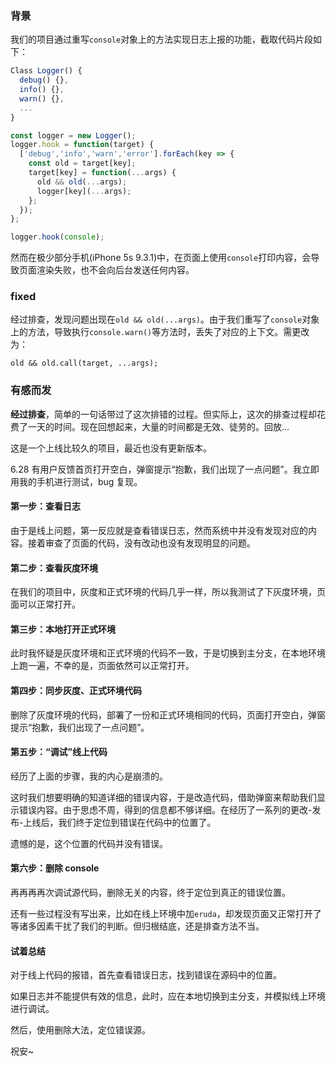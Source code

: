 ### 背景
我们的项目通过重写`console`对象上的方法实现日志上报的功能，截取代码片段如下：
````js
Class Logger() {
  debug() {},
  info() {},
  warn() {},
  ...
}

const logger = new Logger();
logger.hook = function(target) {
  ['debug','info','warn','error'].forEach(key => {
    const old = target[key];
    target[key] = function(...args) {
      old && old(...args);
      logger[key](...args);
    };
  });
};

logger.hook(console);
````
然而在极少部分手机(iPhone 5s 9.3.1)中，在页面上使用`console`打印内容，会导致页面渲染失败，也不会向后台发送任何内容。

### fixed
经过排查，发现问题出现在`old && old(...args)`。由于我们重写了`console`对象上的方法，导致执行`console.warn()`等方法时，丢失了对应的上下文。需更改为：
````
old && old.call(target, ...args);
````
### 有感而发
**经过排查**，简单的一句话带过了这次排错的过程。但实际上，这次的排查过程却花费了一天的时间。现在回想起来，大量的时间都是无效、徒劳的。回放...

这是一个上线比较久的项目，最近也没有更新版本。

6.28 有用户反馈首页打开空白，弹窗提示“抱歉，我们出现了一点问题”。我立即用我的手机进行测试，bug 复现。

#### 第一步：查看日志
由于是线上问题，第一反应就是查看错误日志，然而系统中并没有发现对应的内容。接着审查了页面的代码，没有改动也没有发现明显的问题。

#### 第二步：查看灰度环境
在我们的项目中，灰度和正式环境的代码几乎一样，所以我测试了下灰度环境，页面可以正常打开。

#### 第三步：本地打开正式环境
此时我怀疑是灰度环境和正式环境的代码不一致，于是切换到主分支，在本地环境上跑一遍，不幸的是，页面依然可以正常打开。

#### 第四步：同步灰度、正式环境代码
删除了灰度环境的代码，部署了一份和正式环境相同的代码，页面打开空白，弹窗提示“抱歉，我们出现了一点问题”。

#### 第五步：“调试”线上代码
经历了上面的步骤，我的内心是崩溃的。

这时我们想要明确的知道详细的错误内容，于是改造代码，借助弹窗来帮助我们显示错误内容。由于思虑不周，得到的信息都不够详细。在经历了一系列的更改-发布-上线后，我们终于定位到错误在代码中的位置了。

遗憾的是，这个位置的代码并没有错误。

#### 第六步：删除 console
再再再再次调试源代码，删除无关的内容，终于定位到真正的错误位置。

还有一些过程没有写出来，比如在线上环境中加`eruda`，却发现页面又正常打开了等诸多因素干扰了我们的判断。但归根结底，还是排查方法不当。

#### 试着总结
对于线上代码的报错，首先查看错误日志，找到错误在源码中的位置。

如果日志并不能提供有效的信息，此时，应在本地切换到主分支，并模拟线上环境进行调试。

然后，使用删除大法，定位错误源。

祝安~






